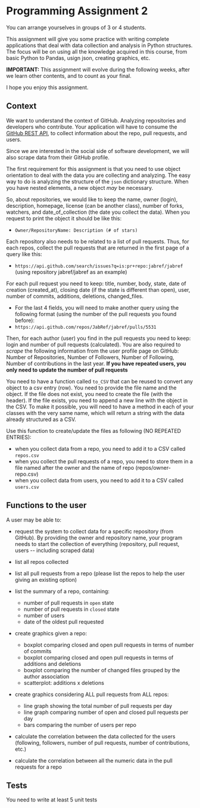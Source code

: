 # Programming Assignment 2

You can arrange yourselves in groups of 3 or 4 students.

This assignment will give you some practice with writing complete applications that deal with data collection and analysis in Python structures.
The focus will be on using all the knowledge acquired in this course, from basic Python to Pandas, usign json, creating graphics, etc.

**IMPORTANT:** This assignment will evolve during the following weeks, after we learn other contents, and to count as your final.

I hope you enjoy this assignment.

## Context

We want to understand the context of GitHub. Analyzing repositories and developers who contribute. 
Your application will have to consume the [GitHub REST API](https://docs.github.com/en/free-pro-team@latest/rest), 
to collect information about the repo, pull requests, and users. 

Since we are interested in the social side of software development,  we will also scrape data from their GitHub profile.

The first requirement for this assignment is that you need to use object orientation to deal with the data you are collecting and analyzing.
The easy way to do is analyzing the structure of the `json` dictionary structure. When you have nested elements, a new object *may* be necessary.

So, about repositories, we would like to keep the name, owner (login), description, homepage, license (can be another class), 
number of forks, watchers, and date_of_collection (the date you collect the data). When you request to print the object it should be like this:
* `Owner/RepositoryName: Description (# of stars)`

Each repository also needs to be related to a list of pull requests. Thus, for each repos, collect the pull requests that 
are returned in the first page of a query like this:
* `https://api.github.com/search/issues?q=is:pr+repo:jabref/jabref` (using repository jabref/jabref as an example)

For each pull request you need to keep: title, number, body, state, date of creation (created_at), 
closing date (if the state is different than open), user, number of commits, additions, deletions, changed_files. 

* For the last 4 fields, you will need to make another query using the following format (using the number of the pull requests
you found before):
* `https://api.github.com/repos/JabRef/jabref/pulls/5531`

Then, for each author (user) you find in the pull requests you need to keep: login and number of pull requests (calculated). 
You are also required to *scrape* the following information from the user profile page on GitHub: 
Number of Repositories, Number of Followers, Number of Following, Number of contributions in the last year.
**If you have repeated users, you only need to update the number of pull requests**


You need to have a function called `to_CSV` that can be reused to convert any object to a csv entry (row). 
You need to provide the file name and the object. If the file does not exist, you need to create the file (with the header). 
If the file  exists, you need to append a new line with the object in the CSV. To make it possible, you will need to have a method
in each of your classes with the very same name, which will return a string with the data already structured as a CSV.


Use this function to create/update the files as following (NO REPEATED ENTRIES):
* when you collect data from a repo, you need to add it to a CSV called `repos.csv`
* when you collect the pull requests of a repo, you need to store them in a file named after the owner and the name of repo 
(repos/owner-repo.csv) 
* when you collect data from users, you need to add it to a CSV called `users.csv` 


## Functions to the user
A user may be able to:
* request the system to collect data for a specific repository (from GitHub). By providing the owner and repository name, your program needs to start the collection of everything
(repository, pull request, users -- including scraped data)
* list all repos collected
* list all pull requests from a repo (please list the repos to help the user giving an existing option)
* list the summary of a repo, containing:
   - number of pull requests in `open` state
   - number of pull requests in `closed` state
   - number of users
   - date of the oldest pull requested
   
* create graphics given a repo:
   - boxplot comparing closed and open pull requests in terms of number of commits
   - boxplot comparing closed and open pull requests in terms of additions and deletions
   - boxplot comparing the number of changed files grouped by the author association
   - scatterplot: additions x deletions
 
 * create graphics considering ALL pull requests from ALL repos:
   - line graph showing the total number of pull requests per day
   - line graph comparing number of open and closed pull requests per day
   - bars comparing the number of users per repo

* calculate the correlation between the data collected for the users
(following, followers, number of pull requests, number of contributions, etc.)

* calculate the correlation between all the numeric data in the pull requests for a repo

 ## Tests
 You need to write at least 5 unit tests 
    
